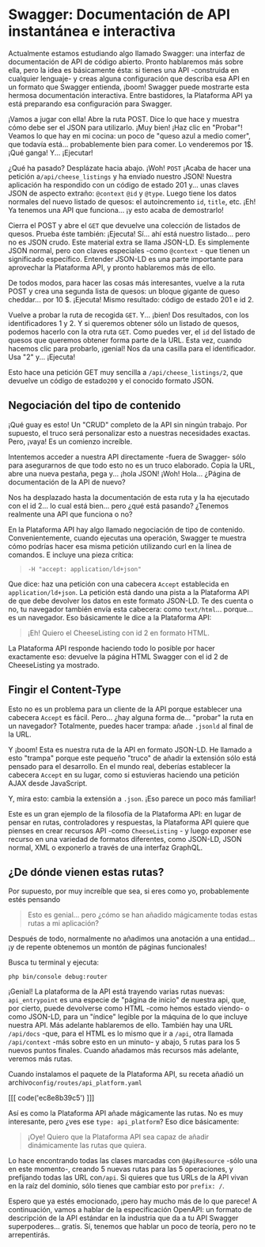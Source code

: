 # Swagger: Documentación de API instantánea e interactiva

Actualmente estamos estudiando algo llamado Swagger: una interfaz de documentación de API de código abierto. Pronto hablaremos más sobre ella, pero la idea es básicamente ésta: si tienes una API -construida en cualquier lenguaje- y creas alguna configuración que describa esa API en un formato que Swagger entienda, ¡boom! Swagger puede mostrarte esta hermosa documentación interactiva. Entre bastidores, la Plataforma API ya está preparando esa configuración para Swagger.

¡Vamos a jugar con ella! Abre la ruta POST. Dice lo que hace y muestra cómo debe ser el JSON para utilizarlo. ¡Muy bien! ¡Haz clic en "Probar"! Veamos lo que hay en mi cocina: un poco de "queso azul a medio comer", que todavía está... probablemente bien para comer. Lo venderemos por 1$. ¡Qué ganga! Y... ¡Ejecutar!

¿Qué ha pasado? Desplázate hacia abajo. ¡Woh! `POST` ¡Acaba de hacer una petición a`/api/cheese_listings` y ha enviado nuestro JSON! Nuestra aplicación ha respondido con un código de estado 201 y... unas claves JSON de aspecto extraño: `@context` `@id` y `@type`. Luego tiene los datos normales del nuevo listado de quesos: el autoincremento `id`, `title`, etc. ¡Eh! Ya tenemos una API que funciona... ¡y esto acaba de demostrarlo!

Cierra el POST y abre el `GET` que devuelve una colección de listados de quesos. Prueba éste también: ¡Ejecuta! Sí... ahí está nuestro listado... pero no es JSON crudo. Este material extra se llama JSON-LD. Es simplemente JSON normal, pero con claves especiales -como `@context` - que tienen un significado específico. Entender JSON-LD es una parte importante para aprovechar la Plataforma API, y pronto hablaremos más de ello.

De todos modos, para hacer las cosas más interesantes, vuelve a la ruta POST y crea una segunda lista de quesos: un bloque gigante de queso cheddar... por 10 $. ¡Ejecuta! Mismo resultado: código de estado 201 e id 2.

Vuelve a probar la ruta de recogida `GET`. Y... ¡bien! Dos resultados, con los identificadores 1 y 2. Y si queremos obtener sólo un listado de quesos, podemos hacerlo con la otra ruta `GET`. Como puedes ver, el `id` del listado de quesos que queremos obtener forma parte de la URL. Esta vez, cuando hacemos clic para probarlo, ¡genial! Nos da una casilla para el identificador. Usa "2" y... ¡Ejecuta!

Esto hace una petición GET muy sencilla a `/api/cheese_listings/2`, que devuelve un código de estado`200` y el conocido formato JSON.

## Negociación del tipo de contenido

¡Qué guay es esto! Un "CRUD" completo de la API sin ningún trabajo. Por supuesto, el truco será personalizar esto a nuestras necesidades exactas. Pero, ¡vaya! Es un comienzo increíble.

Intentemos acceder a nuestra API directamente -fuera de Swagger- sólo para asegurarnos de que todo esto no es un truco elaborado. Copia la URL, abre una nueva pestaña, pega y... ¡hola JSON! ¡Woh! Hola... ¿Página de documentación de la API de nuevo?

Nos ha desplazado hasta la documentación de esta ruta y la ha ejecutado con el id 2... lo cual está bien... pero ¿qué está pasando? ¿Tenemos realmente una API que funciona o no?

En la Plataforma API hay algo llamado negociación de tipo de contenido. Convenientemente, cuando ejecutas una operación, Swagger te muestra cómo podrías hacer esa misma petición utilizando curl en la línea de comandos. E incluye una pieza crítica:

> `-H "accept: application/ld+json"`

Que dice: haz una petición con una cabecera `Accept` establecida en `application/ld+json`. La petición está dando una pista a la Plataforma API de que debe devolver los datos en este formato JSON-LD. Te des cuenta o no, tu navegador también envía esta cabecera: como `text/html`... porque... es un navegador. Eso básicamente le dice a la Plataforma API:

> ¡Eh! Quiero el CheeseListing con id 2 en formato HTML.

La Plataforma API responde haciendo todo lo posible por hacer exactamente eso: devuelve la página HTML Swagger con el id 2 de CheeseListing ya mostrado.

## Fingir el Content-Type

Esto no es un problema para un cliente de la API porque establecer una cabecera `Accept` es fácil. Pero... ¿hay alguna forma de... "probar" la ruta en un navegador? Totalmente, puedes hacer trampa: añade `.jsonld` al final de la URL.

Y ¡boom! Esta es nuestra ruta de la API en formato JSON-LD. He llamado a esto "trampa" porque este pequeño "truco" de añadir la extensión sólo está pensado para el desarrollo. En el mundo real, deberías establecer la cabecera `Accept` en su lugar, como si estuvieras haciendo una petición AJAX desde JavaScript.

Y, mira esto: cambia la extensión a `.json`. ¡Eso parece un poco más familiar!

Este es un gran ejemplo de la filosofía de la Plataforma API: en lugar de pensar en rutas, controladores y respuestas, la Plataforma API quiere que pienses en crear recursos API -como `CheeseListing` - y luego exponer ese recurso en una variedad de formatos diferentes, como JSON-LD, JSON normal, XML o exponerlo a través de una interfaz GraphQL.

## ¿De dónde vienen estas rutas?

Por supuesto, por muy increíble que sea, si eres como yo, probablemente estés pensando

> Esto es genial... pero ¿cómo se han añadido mágicamente todas estas rutas a mi aplicación?

Después de todo, normalmente no añadimos una anotación a una entidad... ¡y de repente obtenemos un montón de páginas funcionales!

Busca tu terminal y ejecuta:

```terminal
php bin/console debug:router
```

¡Genial! La plataforma de la API está trayendo varias rutas nuevas: `api_entrypoint` es una especie de "página de inicio" de nuestra api, que, por cierto, puede devolverse como HTML -como hemos estado viendo- o como JSON-LD, para un "índice" legible por la máquina de lo que incluye nuestra API. Más adelante hablaremos de ello. También hay una URL `/api/docs` -que, para el HTML es lo mismo que ir a `/api`, otra llamada `/api/context` -más sobre esto en un minuto- y abajo, 5 rutas para los 5 nuevos puntos finales. Cuando añadamos más recursos más adelante, veremos más rutas.

Cuando instalamos el paquete de la Plataforma API, su receta añadió un archivo`config/routes/api_platform.yaml` 

[[[ code('ec8e8b39c5') ]]]

Así es como la Plataforma API añade mágicamente las rutas. 
No es muy interesante, pero ¿ves ese `type: api_platform`? Eso dice básicamente:

> ¡Oye! Quiero que la Plataforma API sea capaz de añadir dinámicamente las rutas que quiera.

Lo hace encontrando todas las clases marcadas con `@ApiResource` -sólo una en este momento-, creando 5 nuevas rutas para las 5 operaciones, y prefijando todas las URL con`/api`. Si quieres que tus URLs de la API vivan en la raíz del dominio, sólo tienes que cambiar esto por `prefix: /`.

Espero que ya estés emocionado, ¡pero hay mucho más de lo que parece! A continuación, vamos a hablar de la especificación OpenAPI: un formato de descripción de la API estándar en la industria que da a tu API Swagger superpoderes... gratis. Sí, tenemos que hablar un poco de teoría, pero no te arrepentirás.
